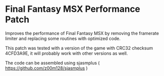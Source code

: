 # Final Fantasy MSX Performance Patch
Improves the performance of Final Fantasy MSX by removing the framerate limiter and replacing some routines with optimized code.

This patch was tested with a version of the game with CRC32 checksum 4CFD3A9E, it will probably work with other versions as well.

The code can be assembled using sjasmplus ( https://github.com/z00m128/sjasmplus )

